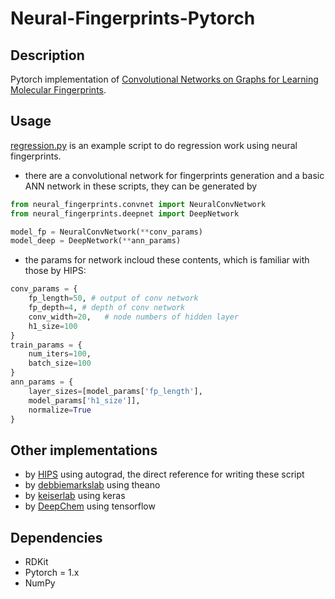# Neural-Fingerprints-Pytorch

## Description
Pytorch implementation of [Convolutional Networks on Graphs for Learning Molecular Fingerprints][NGF-paper].


## Usage
[regression.py](regression.py) is an example script to do regression work using neural fingerprints.
+ there are a convolutional network for fingerprints generation and a basic ANN network in these scripts, they can be generated by
  
```python
from neural_fingerprints.convnet import NeuralConvNetwork
from neural_fingerprints.deepnet import DeepNetwork

model_fp = NeuralConvNetwork(**conv_params)
model_deep = DeepNetwork(**ann_params)

```
+ the params for network incloud these contents, which is familiar with those by HIPS:
```python
conv_params = {
    fp_length=50, # output of conv network
    fp_depth=4, # depth of conv network
    conv_width=20,   # node numbers of hidden layer
    h1_size=100
}
train_params = {
    num_iters=100,  
    batch_size=100
}
ann_params = {
    layer_sizes=[model_params['fp_length'], 
    model_params['h1_size']],
    normalize=True
}
```


## Other implementations
 - by [HIPS][1] using autograd, the direct reference for writing these script
 - by [debbiemarkslab][2] using theano
 - by [keiserlab][3] using keras
 - by [DeepChem][4] using tensorflow

## Dependencies
- RDKit
- Pytorch = 1.x
- NumPy


[NGF-paper]: https://arxiv.org/abs/1509.09292
[1]: https://github.com/HIPS/neural-fingerprint
[2]: https://github.com/debbiemarkslab/neural-fingerprint-theano
[3]: https://github.com/keiserlab/keras-neural-graph-fingerprint
[4]: https://github.com/deepchem/deepchem